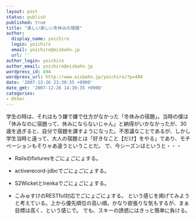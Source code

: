 ```yaml
---
layout: post
status: publish
published: true
title: "楽しい楽しい冬休みの宿題"
author:
  display_name: yoichiro
  login: yoichiro
  email: yoichiro@eisbahn.jp
  url: ''
author_login: yoichiro
author_email: yoichiro@eisbahn.jp
wordpress_id: 494
wordpress_url: http://www.eisbahn.jp/yoichiro/?p=494
date: '2007-12-26 23:30:35 +0900'
date_gmt: '2007-12-26 14:30:35 +0900'
categories:
- Other
---
```


学生の時は、それはもう嫌で嫌で仕方がなかった「冬休みの宿題」。当時の僕は「休みなのに宿題って、休みにならないじゃん」と納得がいかなかったが、30歳を過ぎると、自分で宿題を課すようになった。不思議なことであるが、しかし学生当時と違って、大人の宿題とは「好きなこと【だけ】をやる」であり、モチベーションもそりゃあ違うということだ。
で、今シーズンはというと・・・

* Railsのfixturesをごにょごにょする。

* activerecord-jdbcでごにょごにょする。

* S2WicketとIrenkaでごにょごにょする。

* こみゅすけのRESTful対応でごにょごにょする。
という感じを掲げてみようと考えている。上から優先順位の高い順。かなり欲張りな気もするが、まぁ目標は高く、という感じで。
でも、スキーの誘惑にはきっと簡単に負ける。
